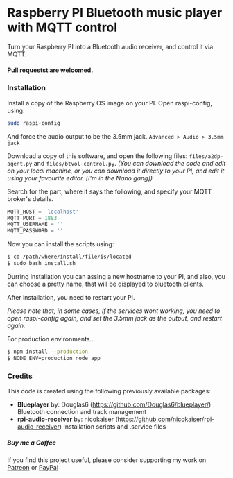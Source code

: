 # Raspberry PI Bluetooth music player with MQTT control

Turn your Raspberry PI into a Bluetooth audio receiver, and control it via MQTT.

#### Pull requestst are welcomed.

### Installation
Install a copy of the Raspberry OS image on your PI.
Open raspi-config, using:
```sh
sudo raspi-config
```
And force the audio output to be the 3.5mm jack. `Advanced > Audio > 3.5mm jack`

Download a copy of this software, and open the following files: `files/a2dp-agent.py` and `files/btvol-control.py`.
*(You can download the code and edit on your local machine, or you can download it directly to your PI, and edit it using your favourite editor. [I'm in the Nano gang])*

Search for the part, where it says the following, and specify your MQTT broker's details.
```python
MQTT_HOST = 'localhost'
MQTT_PORT = 1883
MQTT_USERNAME = ''
MQTT_PASSWORD = ''
```
Now you can install the scripts using:
```sh
$ cd /path/where/install/file/is/located
$ sudo bash install.sh
```
Durring installation you can assing a new hostname to your PI, and also, you can choose a pretty name, that will be displayed to bluetooth clients.

After installation, you need to restart your PI.

*Please note that, in some cases, if the services wont working, you need to open raspi-config again, and set the 3.5mm jack as the output, and restart again.*

For production environments...

```sh
$ npm install --production
$ NODE_ENV=production node app
```


### Credits
This code is created using the following previously available packages:
- **Blueplayer** by: Douglas6 (https://github.com/Douglas6/blueplayer/)
Bluetooth connection and track management
- **rpi-audio-receiver** by: nicokaiser (https://github.com/nicokaiser/rpi-audio-receiver)
Installation scripts and .service files


##### Buy me a Coffee
If you find this project useful, please consider supporting my work on [Patreon](https://www.patreon.com/sajtii) or [PayPal](paypal.me/cheee)
